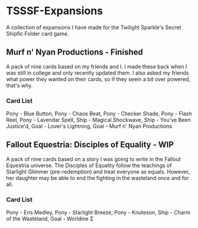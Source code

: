 # TSSSF-Expansions
A collection of expansions I have made for the Twilight Sparkle's Secret Shipfic Folder card game.

## Murf n' Nyan Productions - Finished
A pack of nine cards based on my friends and I. I made these back when I was still in college and only recently updated them. I also asked my friends what power they wanted on their cards, so if they seem a bit over powered, that's why.
### Card List
Pony - Blue Button,
Pony - Chaos Beat,
Pony - Checker Shade,
Pony - Flash Reel,
Pony - Lavendar Spell,
Ship - Magical Shockwave,
Ship - You've Been Justice'd,
Goal - Lover's Lightning,
Goal - Murf n' Nyan Productions

## Fallout Equestria: Disciples of Equality - WIP
A pack of nine cards based on a story I was going to write in the Fallout Equestria universe. The Disciples of Equality follow the teachings of Starlight Glimmer (pre-redemption) and treat everyone as equals. However, her daughter may be able to end the fighting in the wasteland once and for all.
### Card List
Pony - Eris Medley,
Pony - Starlight Breeze,
Pony - Knuteson,
Ship - Charm of the Wasteland,
Goal - Worldine Σ
